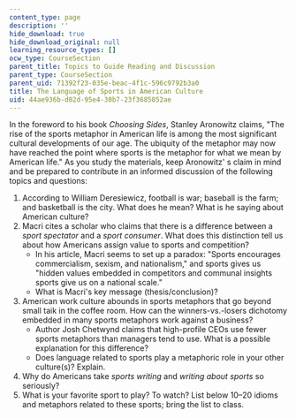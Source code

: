 ```yaml
---
content_type: page
description: ''
hide_download: true
hide_download_original: null
learning_resource_types: []
ocw_type: CourseSection
parent_title: Topics to Guide Reading and Discussion
parent_type: CourseSection
parent_uid: 71392f23-035e-beac-4f1c-596c9792b3a0
title: The Language of Sports in American Culture
uid: 44ae936b-d02d-95e4-30b7-23f3685852ae
---
```


In the foreword to his book _Choosing Sides_, Stanley Aronowitz claims, "The rise of the sports metaphor in American life is among the most significant cultural developments of our age. The ubiquity of the metaphor may now have reached the point where sports is the metaphor for what we mean by American life." As you study the materials, keep Aronowitz' s claim in mind and be prepared to contribute in an informed discussion of the following topics and questions:

1.  According to William Deresiewicz, football is war; baseball is the farm; and basketball is the city. What does he mean? What is he saying about American culture?
2.  Macri cites a scholar who claims that there is a difference between a _sport spectator_ and a _sport consumer_. What does this distinction tell us about how Americans assign value to sports and competition?
    *   In his article, Macri seems to set up a paradox: "Sports encourages commercialism, sexism, and nationalism," and sports gives us "hidden values embedded in competitors and communal insights sports give us on a national scale."
    *   What is Macri's key message (thesis/conclusion)?
3.  American work culture abounds in sports metaphors that go beyond small taik in the coffee room. How can the winners-vs.-losers dichotomy embedded in many sports metaphors work against a business?
    *   Author Josh Chetwynd claims that high-profile CEOs use fewer sports metaphors than managers tend to use. What is a possible explanation for this difference?
    *   Does language related to sports play a metaphoric role in your other culture(s)? Explain.
4.  Why do Americans take _sports writing_ and _writing about sports_ so seriously?
5.  What is your favorite sport to play? To watch? List below 10–20 idioms and metaphors related to these sports; bring the list to class.